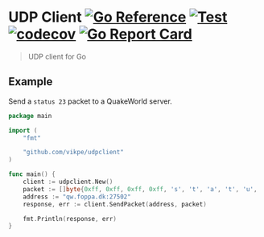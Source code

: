 # UDP Client [![Go Reference](https://pkg.go.dev/badge/github.com/vikpe/udpclient.svg)](https://pkg.go.dev/github.com/vikpe/udpclient) [![Test](https://github.com/vikpe/udpclient/actions/workflows/test.yml/badge.svg?branch=main)](https://github.com/vikpe/udpclient/actions/workflows/test.yml) [![codecov](https://codecov.io/gh/vikpe/udpclient/branch/main/graph/badge.svg)](https://codecov.io/gh/vikpe/udpclient) [![Go Report Card](https://goreportcard.com/badge/github.com/vikpe/udpclient)](https://goreportcard.com/report/github.com/vikpe/udpclient)

> UDP client for Go

## Example

Send a `status 23` packet to a QuakeWorld server.

```go
package main

import (
	"fmt"

	"github.com/vikpe/udpclient"
)

func main() {
	client := udpclient.New()
	packet := []byte{0xff, 0xff, 0xff, 0xff, 's', 't', 'a', 't', 'u', 's', ' ', '2', '3', 0x0a}
	address := "qw.foppa.dk:27502"
	response, err := client.SendPacket(address, packet)

	fmt.Println(response, err)
}
```

